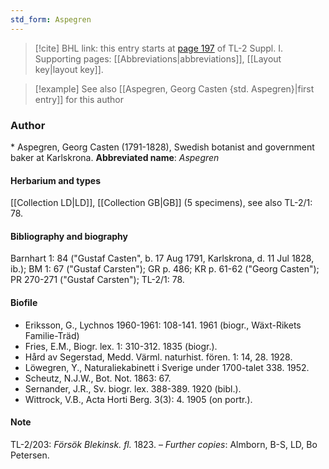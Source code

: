 ```yaml
---
std_form: Aspegren
---
```


> [!cite] BHL link: this entry starts at [page 197](https://www.biodiversitylibrary.org/page/33264924) of TL-2 Suppl. I.
> Supporting pages: [[Abbreviations|abbreviations]], [[Layout key|layout key]].

> [!example] See also [[Aspegren, Georg Casten {std. Aspegren}|first entry]] for this author

### Author

\* Aspegren, Georg Casten (1791-1828), Swedish botanist and government baker at Karlskrona. 
**Abbreviated name**: *Aspegren*

#### Herbarium and types

[[Collection LD|LD]], [[Collection GB|GB]] (5 specimens), see also TL-2/1: 78.

#### Bibliography and biography

Barnhart 1: 84 ("Gustaf Casten", b. 17 Aug 1791, Karlskrona, d. 11 Jul 1828, ib.); BM 1: 67 ("Gustaf Carsten"); GR p. 486; KR p. 61-62 ("Georg Casten"); PR 270-271 ("Gustaf Carsten"); TL-2/1: 78.

#### Biofile

- Eriksson, G., Lychnos 1960-1961: 108-141. 1961 (biogr., Wäxt-Rikets Familie-Träd)
- Fries, E.M., Biogr. lex. 1: 310-312. 1835 (biogr.).
- Hård av Segerstad, Medd. Värml. naturhist. fören. 1: 14, 28. 1928.
- Löwegren, Y., Naturaliekabinett i Sverige under 1700-talet 338. 1952.
- Scheutz, N.J.W., Bot. Not. 1863: 67.
- Sernander, J.R., Sv. biogr. lex. 388-389. 1920 (bibl.).
- Wittrock, V.B., Acta Horti Berg. 3(3): 4. 1905 (on portr.).

#### Note

TL-2/203: *Försök Blekinsk. fl.* 1823. – *Further copies*: Almborn, B-S, LD, Bo Petersen.

